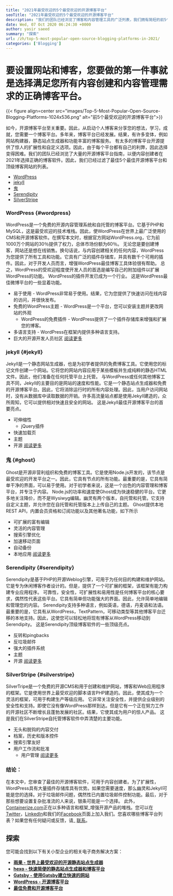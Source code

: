 ```yaml
---
title: "2021年最受欢迎的5个最受欢迎的开源博客平台" 
seoTitle: "2021年最受欢迎的5个最受欢迎的开源博客平台" 
description: "我们的团队已经浏览了博客和内容管理工具的广泛列表，我们拥有简短的前5个开源博客平台。" 
date: Wed, 07 Oct 2020 06:24:30 +0000
author: yasir saeed
summary: "探索" 
url: /zh/top-5-most-popular-open-source-blogging-platforms-in-2021/
categories: ['Blogging']
---
```


# 要设置网站和博客，您要做的第一件事就是选择满足您所有内容创建和内容管理需求的正确博客平台。

{{< figure align=center src="images/Top-5-Most-Popular-Open-Source-Blogging-Platforms-1024x536.png" alt="前5个最受欢迎的开源博客平台">}}

如今，开源博客平台至关重要。因此，从启动个人博客来分享您的想法，学习，成就，您需要一个博客平台。多年来，博客平台已经发展。结果，有许多变体，例如网站构建器，静态站点生成器和功能丰富的博客服务。
有太多的博客平台开源提供了惊人的扩展性和自定义选项。因此，由于每个平台都有自己的利弊，因此选择变得困难。我们的团队已经浏览了大量的开源博客平台指南，以便内容创建者在2021年选择正确的博客软件。因此，我们已经过滤了最佳5个最佳开源博客平台和顶级博客网站的列表。
  * [WordPress][1]
  * [jekyll][2]
  * [鬼][3]
  * [Serendipity][4]
  * [SilverStripe][5]


###  **WordPress**  {#wordpress}

WordPress是一个免费的开源内容管理系统和自托管的博客平台。它基于PHP和MySQL，这是最受欢迎的技术堆栈。因此，使WordPress在世界上最广泛使用的CMS和开源博客软件。在撰写本文时，根据官方网站WordPress.org，它为前1000万个网站的30％提供了权力，总体市场份额为60％。
无论您是要创建博客，网站还是想在线销售。换句话说，与内容创建相关的任何内容，WordPress为您提供了所有工具和功能。它具有广泛的插件存储库，并具有数千个可用的插件。因此，对于开发人员而言，增强WordPress最佳博客工具体验很有帮助。
总之，WordPress的受欢迎程度使开发人员的首选是编写自己的附加组件以扩展WordPress的功能。 WordPress的插件开发已成为一个行业。
这是WordPress最佳微博平台的一些显着功能。
* 易于使用 -  WordPress非常易于使用。结果，它为您提供了快速访问在线内容的访问，并很快发布。
* 免费的WordPress主题 -  WordPress是一个平台，您可以安装主题并更改网站的外观
  * WordPress的免费插件 -  WordPress提供了一个插件存储库来增强和扩展您的博客。
* 多语言支持 -  WordPress在框架内提供多种语言支持。
* 巨大的开源开发人员社区
    [阅读更多][6]


###  **jekyll**  {#jekyll}

Jekyll是一个静态网站生成器，也是为初学者提供的免费博客工具。它使用您的标记文件创建一个网站。它将您的网站内容应用于某些模板并生成纯粹的静态HTML文件。因此，他们准备在任何托管平台上托管。
与WordPress或任何其他博客工具不同，Jekyll的主要目的是网站的速度和性能。它是一个静态站点生成器和免费的开源博客平台。因此，它将消除运行时的所有内容处理。因此，当用户访问网站时，没有从数据库中读取数据的开销。许多高流量站点都是使用Jekyll建造的，众所周知，它可以提供相对快速且安全的网站。
这是Jekyll最佳开源博客平台的首要亮点。
* 可伸缩性
  * jQuery插件
* 快速加载页
* 主题
* 开源
    [阅读更多][7]


### **鬼** {#ghost}

Ghost是开源非营利组织和免费的博客工具。它是使用Node.js开发的，该节点是最受欢迎的开发平台之一。因此，它具有节点的所有功能。最重要的是，它具有简单干净的界面，可以易于使用。对于初学者来说，这是一个出色的内容管理和博客平台，并专注于内容。
Node.js的功率和速度使Ghost成为快速稳健的平台。它更多地关注降价，而不是Wysiwyg编辑。幽灵有两个版本，自托管和托管。它支持自定义主题，并允许您在自托管和托管版本上上传自己的主题。
Ghost提供本地REST API，内置会员资格和订阅功能以及其他著名功能，如下所示
* 可扩展的富有编辑
* 灵活的内容管理
* 搜索引擎优化
* 加速移动页面
* 自动备份
* 本地应用
    [阅读更多][8]


###  **Serendipity**  {#serendipity}

Serendipity是基于PHP的开源Weblog引擎，可用于为任何目的构建和维护网站。它是专为休闲博客作者设计的。但是，提供了一个可扩展的框架，该框架有能力构建专业应用程序。
可靠性，安全性，可扩展性和易用性是任何博客平台的核心要求，偶然性代表这些平台。它具有简单但功能强大的界面。因此，允许简单地编辑和管理您的内容。
Serendipity支持多种语言，例如英语，德语，丹麦语和法语。最重要的是，它具有从WordPress，TextPattern，可移动类型等其他博客平台迁移的本地支持。因此，这使您可以轻松地将现有博客从WordPress移动到Serendipity。
这是Serendipity顶级博客软件的一些顶级亮点。
* 反转和pingbacks
* 反垃圾邮件
* 强大的插件系统
* 主题
* 开源
    [阅读更多][9]


###  **SilverStripe**  {#silverstripe}

SilverTripe是一个免费的开源CMS和用于创建和维护网站，博客和Web应用程序的框架。它是使用世界上最受欢迎的脚本语言PHP建造的。因此，使其成为一个灵活的框架，可用于构建生产等级应用。
它非常关注安全性，并提供企业级别的安全性和支持。即使它没有像WordPress那样到达。但是它有一个正在努力工作的开源社区不断增长且蓬勃发展的社区。结果，它使其成为用户的惊人产品。
这是我们在SilverStripe自托管博客软件中弄清楚的主要功能。
* 无头和脱钩的内容交付
* 档案，历史和版本控件
* 搜索引擎友好
* 用户工作流和批准
  * 用户管理
    [阅读更多][10]

### 结论：
在本文中，您审查了最佳的开源博客软件，可用于内容创建者。为了扩展性，WordPress具有大量插件存储库具有优势。如果您需要速度，那么幽灵和Jekyll可能是您的选择。对于垃圾邮件问题，偶然性已内置垃圾邮件控制功能。最后，对于那些想要设置复杂批准流的人来说，银条可能是一个选择。
此外，[Containerize.com][11]正在以多种语言和框架_增强开源产品的堆栈。您可以在[Twitter][12]，[LinkedIn][13]和我们的[Facebook][14]页面上加入我们。您喜欢哪些博客平台列表？如果您有任何疑问或反馈，请_ [联系][15]。

## 探索
您可能会找到以下有关小型企业的相关电子商务解决方案：
* [  **雨果 - 世界上最受欢迎的开源静态站点生成器**  ][16]
* [  **hexo  - 快速简便的静态站点生成器和博客平台**  ][17]
* [  **Gatsby  - 使用Gatsby建立快速的网站**  ][18]
*  **[WordPress  - 开源博客平台][19]**  
*  **[最佳免费和开源博客平台][20]**  



 [1]: #wordpress
 [2]: #jekyll
 [3]: #ghost
 [4]: #serendipity
 [5]: #silverstripe
 [6]: https://products.containerize.com/blogging/wordpress
 [7]: https://products.containerize.com/blogging/jekyll
 [8]: https://products.containerize.com/blogging/ghost
 [9]: https://products.containerize.com/blogging/serendipity
 [10]: https://products.containerize.com/blogging/silverstripe
 [11]: https://www.containerize.com/
 [12]: https://twitter.com/containerize_co
 [13]: https://www.linkedin.com/company/containerize/
 [14]: http://facebook.com/containerize
 [15]: mailto:yasir.saeed@aspose.com
 [16]: https://products.containerize.com/blogging/hugo/
 [17]: https://products.containerize.com/blogging/hexo/
 [18]: https://products.containerize.com/blogging/gatsby/
 [19]: https://products.containerize.com/blogging/wordpress/
 [20]: https://products.containerize.com/blogging/
